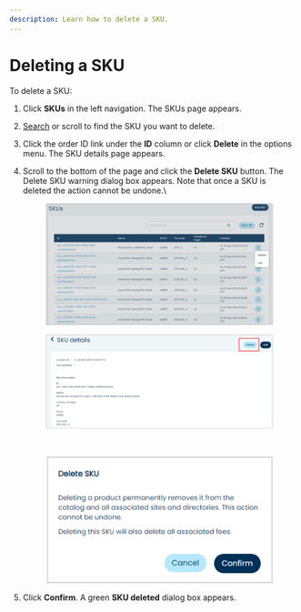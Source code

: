 ```yaml
---
description: Learn how to delete a SKU.
---
```


# Deleting a SKU

To delete a SKU:

1. Click **SKUs** in the left navigation. The SKUs page appears.
2. [Search](searching-for-skus.md) or scroll to find the SKU you want to delete.
3. Click the order ID link under the **ID** column or click **Delete** in the options menu. The SKU details page appears.
4.  Scroll to the bottom of the page and click the **Delete SKU** button. The Delete SKU warning dialog box appears. Note that once a SKU is deleted the action cannot be undone.\


    <figure><img src="../../../../.gitbook/assets/1 deleting a SKU.png" alt=""><figcaption></figcaption></figure>

    <figure><img src="../../../../.gitbook/assets/2 deleting a SKU.png" alt=""><figcaption><p><br></p></figcaption></figure>

    <div align="left">

    <figure><img src="../../../../.gitbook/assets/3 deleting a SKU (1).png" alt=""><figcaption></figcaption></figure>

    </div>
5. Click **Confirm**. A green **SKU deleted** dialog box appears.
